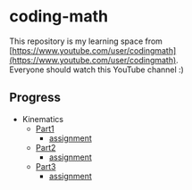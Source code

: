 # coding-math
This repository is my learning space from [https://www.youtube.com/user/codingmath](https://www.youtube.com/user/codingmath).  
Everyone should watch this YouTube channel :)

## Progress
- Kinematics
  - [Part1](./kinematics/part1)
    - [assignment](./kinematics/part1/assignment)
  - [Part2](./kinematics/part2)
    - [assignment](./kinematics/part2/assignment)
  - [Part3](./kinematics/part3)
    - [assignment](./kinematics/part3/assignment)

